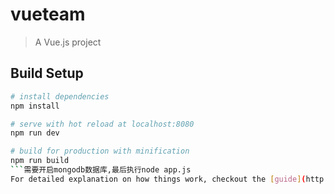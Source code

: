 # vueteam

> A Vue.js project

## Build Setup

``` bash
# install dependencies
npm install

# serve with hot reload at localhost:8080
npm run dev

# build for production with minification
npm run build
```需要开启mongodb数据库,最后执行node app.js
For detailed explanation on how things work, checkout the [guide](http://vuejs-templates.github.io/webpack/) and [docs for vue-loader](http://vuejs.github.io/vue-loader).
